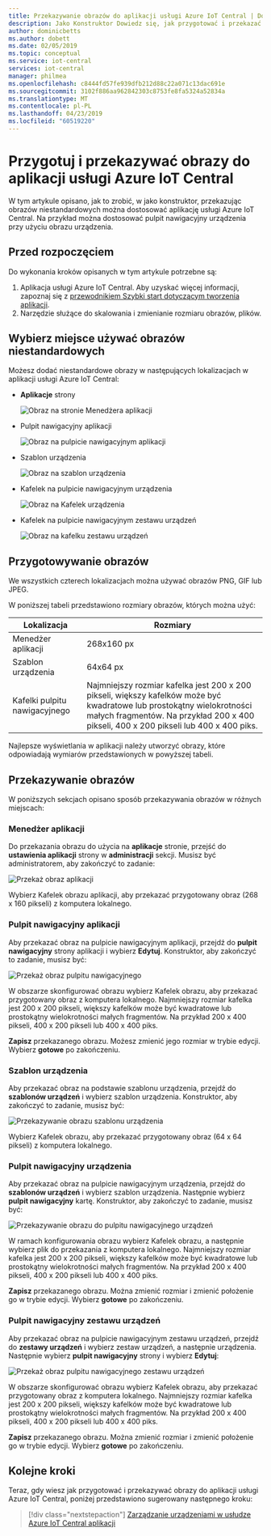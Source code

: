 ```yaml
---
title: Przekazywanie obrazów do aplikacji usługi Azure IoT Central | Dokumentacja firmy Microsoft
description: Jako Konstruktor Dowiedz się, jak przygotować i przekazać obrazy do aplikacji usługi Azure IoT Central.
author: dominicbetts
ms.author: dobett
ms.date: 02/05/2019
ms.topic: conceptual
ms.service: iot-central
services: iot-central
manager: philmea
ms.openlocfilehash: c8444fd57fe939dfb212d88c22a071c13dac691e
ms.sourcegitcommit: 3102f886aa962842303c8753fe8fa5324a52834a
ms.translationtype: MT
ms.contentlocale: pl-PL
ms.lasthandoff: 04/23/2019
ms.locfileid: "60519220"
---
```

# <a name="prepare-and-upload-images-to-your-azure-iot-central-application"></a>Przygotuj i przekazywać obrazy do aplikacji usługi Azure IoT Central

W tym artykule opisano, jak to zrobić, w jako konstruktor, przekazując obrazów niestandardowych można dostosować aplikację usługi Azure IoT Central. Na przykład można dostosować pulpit nawigacyjny urządzenia przy użyciu obrazu urządzenia.

## <a name="before-you-begin"></a>Przed rozpoczęciem

Do wykonania kroków opisanych w tym artykule potrzebne są:

1. Aplikacja usługi Azure IoT Central. Aby uzyskać więcej informacji, zapoznaj się z [przewodnikiem Szybki start dotyczącym tworzenia aplikacji](quick-deploy-iot-central.md).
1. Narzędzie służące do skalowania i zmienianie rozmiaru obrazów, plików.

## <a name="choose-where-to-use-custom-images"></a>Wybierz miejsce używać obrazów niestandardowych

Możesz dodać niestandardowe obrazy w następujących lokalizacjach w aplikacji usługi Azure IoT Central:

* **Aplikacje** strony

    ![Obraz na stronie Menedżera aplikacji](media/howto-prepare-images/applicationmanager.png)

* Pulpit nawigacyjny aplikacji

    ![Obraz na pulpicie nawigacyjnym aplikacji](media/howto-prepare-images/homepage.png)

* Szablon urządzenia

    ![Obraz na szablon urządzenia](media/howto-prepare-images/devicetemplate.png)

* Kafelek na pulpicie nawigacyjnym urządzenia

    ![Obraz na Kafelek urządzenia](media/howto-prepare-images/devicetile.png)

* Kafelek na pulpicie nawigacyjnym zestawu urządzeń

    ![Obraz na kafelku zestawu urządzeń](media/howto-prepare-images/devicesettile.png)

## <a name="prepare-the-images"></a>Przygotowywanie obrazów

We wszystkich czterech lokalizacjach można używać obrazów PNG, GIF lub JPEG.

W poniższej tabeli przedstawiono rozmiary obrazów, których można użyć:

| Lokalizacja | Rozmiary |
| -------- | ------ |
| Menedżer aplikacji | 268x160 px |
| Szablon urządzenia | 64x64 px |
| Kafelki pulpitu nawigacyjnego | Najmniejszy rozmiar kafelka jest 200 x 200 pikseli, większy kafelków może być kwadratowe lub prostokątny wielokrotności małych fragmentów. Na przykład 200 x 400 pikseli, 400 x 200 pikseli lub 400 x 400 piks. |

Najlepsze wyświetlania w aplikacji należy utworzyć obrazy, które odpowiadają wymiarów przedstawionych w powyższej tabeli.

## <a name="upload-the-images"></a>Przekazywanie obrazów

W poniższych sekcjach opisano sposób przekazywania obrazów w różnych miejscach:

### <a name="application-manager"></a>Menedżer aplikacji

Do przekazania obrazu do użycia na **aplikacje** stronie, przejść do **ustawienia aplikacji** strony w **administracji** sekcji. Musisz być administratorem, aby zakończyć to zadanie:

![Przekaż obraz aplikacji](media/howto-prepare-images/uploadapplicationmanager.png)

Wybierz Kafelek obrazu aplikacji, aby przekazać przygotowany obraz (268 x 160 pikseli) z komputera lokalnego.

### <a name="application-dashboard"></a>Pulpit nawigacyjny aplikacji

Aby przekazać obraz na pulpicie nawigacyjnym aplikacji, przejdź do **pulpit nawigacyjny** strony aplikacji i wybierz **Edytuj**. Konstruktor, aby zakończyć to zadanie, musisz być:

![Przekaż obraz pulpitu nawigacyjnego](media/howto-prepare-images/uploadhomepage.png)

W obszarze skonfigurować obrazu wybierz Kafelek obrazu, aby przekazać przygotowany obraz z komputera lokalnego. Najmniejszy rozmiar kafelka jest 200 x 200 pikseli, większy kafelków może być kwadratowe lub prostokątny wielokrotności małych fragmentów. Na przykład 200 x 400 pikseli, 400 x 200 pikseli lub 400 x 400 piks.

**Zapisz** przekazanego obrazu. Możesz zmienić jego rozmiar w trybie edycji. Wybierz **gotowe** po zakończeniu.

### <a name="device-template"></a>Szablon urządzenia

Aby przekazać obraz na podstawie szablonu urządzenia, przejdź do **szablonów urządzeń** i wybierz szablon urządzenia. Konstruktor, aby zakończyć to zadanie, musisz być:

![Przekazywanie obrazu szablonu urządzenia](media/howto-prepare-images/uploaddevicetemplate.png)

Wybierz Kafelek obrazu, aby przekazać przygotowany obraz (64 x 64 pikseli) z komputera lokalnego.

### <a name="device-dashboard"></a>Pulpit nawigacyjny urządzenia

Aby przekazać obraz na pulpicie nawigacyjnym urządzenia, przejdź do **szablonów urządzeń** i wybierz szablon urządzenia. Następnie wybierz **pulpit nawigacyjny** kartę. Konstruktor, aby zakończyć to zadanie, musisz być:

![Przekazywanie obrazu do pulpitu nawigacyjnego urządzeń](media/howto-prepare-images/uploaddevicedashboard.png)

W ramach konfigurowania obrazu wybierz Kafelek obrazu, a następnie wybierz plik do przekazania z komputera lokalnego. Najmniejszy rozmiar kafelka jest 200 x 200 pikseli, większy kafelków może być kwadratowe lub prostokątny wielokrotności małych fragmentów. Na przykład 200 x 400 pikseli, 400 x 200 pikseli lub 400 x 400 piks.

**Zapisz** przekazanego obrazu. Można zmienić rozmiar i zmienić położenie go w trybie edycji. Wybierz **gotowe** po zakończeniu.

### <a name="device-set-dashboard"></a>Pulpit nawigacyjny zestawu urządzeń

Aby przekazać obraz na pulpicie nawigacyjnym zestawu urządzeń, przejdź do **zestawy urządzeń** i wybierz zestaw urządzeń, a następnie urządzenia. Następnie wybierz **pulpit nawigacyjny** strony i wybierz **Edytuj**:

![Przekaż obraz pulpitu nawigacyjnego zestawu urządzeń](media/howto-prepare-images/uploaddevicesetdashboard.png)

W obszarze skonfigurować obrazu wybierz Kafelek obrazu, aby przekazać przygotowany obraz z komputera lokalnego. Najmniejszy rozmiar kafelka jest 200 x 200 pikseli, większy kafelków może być kwadratowe lub prostokątny wielokrotności małych fragmentów. Na przykład 200 x 400 pikseli, 400 x 200 pikseli lub 400 x 400 piks.

**Zapisz** przekazanego obrazu. Można zmienić rozmiar i zmienić położenie go w trybie edycji. Wybierz **gotowe** po zakończeniu.

## <a name="next-steps"></a>Kolejne kroki

Teraz, gdy wiesz jak przygotować i przekazywać obrazy do aplikacji usługi Azure IoT Central, poniżej przedstawiono sugerowany następnego kroku:

> [!div class="nextstepaction"]
> [Zarządzanie urządzeniami w usłudze Azure IoT Central aplikacji](howto-manage-devices.md)
